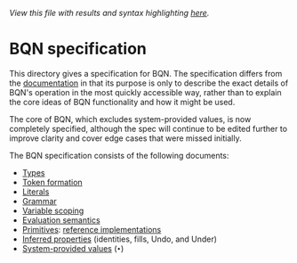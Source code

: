 *View this file with results and syntax highlighting [here](https://mlochbaum.github.io/BQN/spec/index.html).*

# BQN specification

This directory gives a specification for BQN. The specification differs from the [documentation](../doc/README.md) in that its purpose is only to describe the exact details of BQN's operation in the most quickly accessible way, rather than to explain the core ideas of BQN functionality and how it might be used.

The core of BQN, which excludes system-provided values, is now completely specified, although the spec will continue to be edited further to improve clarity and cover edge cases that were missed initially.

The BQN specification consists of the following documents:
- [Types](types.md)
- [Token formation](token.md)
- [Literals](literal.md)
- [Grammar](grammar.md)
- [Variable scoping](scope.md)
- [Evaluation semantics](evaluate.md)
- [Primitives](primitive.md): [reference implementations](reference.bqn)
- [Inferred properties](inferred.md) (identities, fills, Undo, and Under)
- [System-provided values](system.md) (`•`)
